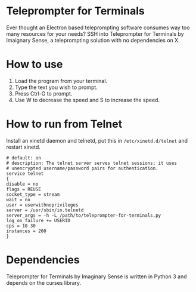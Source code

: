 # Teleprompter for Terminals
Ever thought an Electron based teleprompting software consumes way too many resources for your needs? SSH into Teleprompter for Terminals by Imaignary Sense, a teleprompting solution with no dependencies on X.

# How to use
1. Load the program from your terminal.
2. Type the text you wish to prompt.
3. Press Ctrl-G to prompt.
4. Use W to decrease the speed and S to increase the speed.

# How to run from Telnet
Install an xinetd daemon and telnetd, put this in `/etc/xinetd.d/telnet` and restart xinetd.
```
# default: on
# description: The telnet server serves telnet sessions; it uses
# unencrypted username/password pairs for authentication.
service telnet
{
disable = no
flags = REUSE
socket_type = stream
wait = no
user = userwithnoprivileges
server = /usr/sbin/in.telnetd
server_args = -h -L /path/to/teleprompter-for-terminals.py
log_on_failure += USERID
cps = 10 30
instances = 200
}
```
# Dependencies
Teleprompter for Terminals by Imaginary Sense is written in Python 3 and depends on the curses library.
